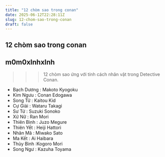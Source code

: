 ```yaml
---
title: "12 chòm sao trong conan"
date: 2025-06-12T22:28:11Z
slug: 12-chom-sao-trong-conan
draft: false
---
```


## 12 chòm sao trong conan

## m0m0xInhxInh

>>> 12 chòm sao ứng với tính cách nhân vật trong Detective Conan.

- Bạch Dương : Makoto Kyogoku
- Kim Ngưu : Conan Edogawa
- Song Tử : Kaitou Kid
- Cự Giải : Wataru Takagi
- Sư Tử : Suzuki Sonoko
- Xử Nữ : Ran Mori
- Thiên Bình : Juzo Megure
- Thiên Yết : Heiji Hattori
- Nhân Mã : Miwako Sato
- Ma Kết : Ai Haibara
- Thủy Bình :Kogoro Mori
- Song Ngư : Kazuha Toyama